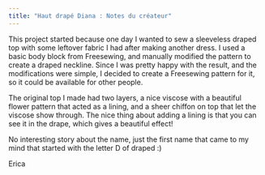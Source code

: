 ```yaml
---
title: "Haut drapé Diana : Notes du créateur"
---
```


This project started because one day I wanted to sew a sleeveless draped top with some leftover fabric I had after making another dress. I used a basic body block from Freesewing, and manually modified the pattern to create a draped neckline. Since I was pretty happy with the result, and the modifications were simple, I decided to create a Freesewing pattern for it, so it could be available for other people.

The original top I made had two layers, a nice viscose with a beautiful flower pattern that acted as a lining, and a sheer chiffon on top that let the viscose show through. The nice thing about adding a lining is that you can see it in the drape, which gives a beautiful effect!

No interesting story about the name, just the first name that came to my mind that started with the letter D of draped :)

Erica

